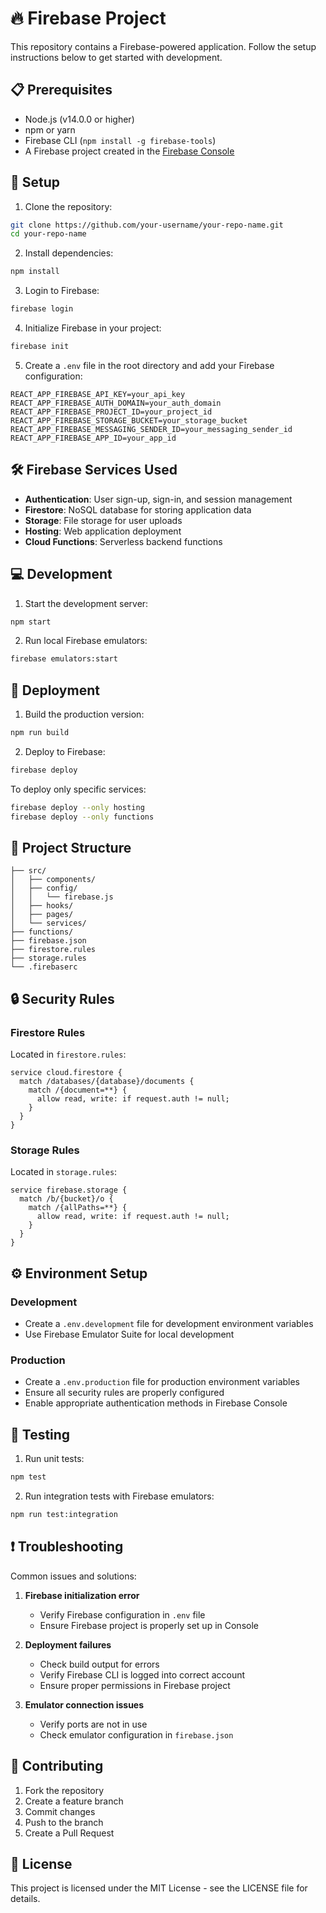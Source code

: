 # 🔥 Firebase Project

This repository contains a Firebase-powered application. Follow the setup instructions below to get started with development.

## 📋 Prerequisites

- Node.js (v14.0.0 or higher)
- npm or yarn
- Firebase CLI (`npm install -g firebase-tools`)
- A Firebase project created in the [Firebase Console](https://console.firebase.google.com)

## 🚀 Setup

1. Clone the repository:
```bash
git clone https://github.com/your-username/your-repo-name.git
cd your-repo-name
```

2. Install dependencies:
```bash
npm install
```

3. Login to Firebase:
```bash
firebase login
```

4. Initialize Firebase in your project:
```bash
firebase init
```

5. Create a `.env` file in the root directory and add your Firebase configuration:
```env
REACT_APP_FIREBASE_API_KEY=your_api_key
REACT_APP_FIREBASE_AUTH_DOMAIN=your_auth_domain
REACT_APP_FIREBASE_PROJECT_ID=your_project_id
REACT_APP_FIREBASE_STORAGE_BUCKET=your_storage_bucket
REACT_APP_FIREBASE_MESSAGING_SENDER_ID=your_messaging_sender_id
REACT_APP_FIREBASE_APP_ID=your_app_id
```

## 🛠️ Firebase Services Used

- **Authentication**: User sign-up, sign-in, and session management
- **Firestore**: NoSQL database for storing application data
- **Storage**: File storage for user uploads
- **Hosting**: Web application deployment
- **Cloud Functions**: Serverless backend functions

## 💻 Development

1. Start the development server:
```bash
npm start
```

2. Run local Firebase emulators:
```bash
firebase emulators:start
```

## 🚢 Deployment

1. Build the production version:
```bash
npm run build
```

2. Deploy to Firebase:
```bash
firebase deploy
```

To deploy only specific services:
```bash
firebase deploy --only hosting
firebase deploy --only functions
```

## 📁 Project Structure

```
├── src/
│   ├── components/
│   ├── config/
│   │   └── firebase.js
│   ├── hooks/
│   ├── pages/
│   └── services/
├── functions/
├── firebase.json
├── firestore.rules
├── storage.rules
└── .firebaserc
```

## 🔒 Security Rules

### Firestore Rules
Located in `firestore.rules`:
```
service cloud.firestore {
  match /databases/{database}/documents {
    match /{document=**} {
      allow read, write: if request.auth != null;
    }
  }
}
```

### Storage Rules
Located in `storage.rules`:
```
service firebase.storage {
  match /b/{bucket}/o {
    match /{allPaths=**} {
      allow read, write: if request.auth != null;
    }
  }
}
```

## ⚙️ Environment Setup

### Development
- Create a `.env.development` file for development environment variables
- Use Firebase Emulator Suite for local development

### Production
- Create a `.env.production` file for production environment variables
- Ensure all security rules are properly configured
- Enable appropriate authentication methods in Firebase Console

## 🧪 Testing

1. Run unit tests:
```bash
npm test
```

2. Run integration tests with Firebase emulators:
```bash
npm run test:integration
```

## ❗ Troubleshooting

Common issues and solutions:

1. **Firebase initialization error**
   - Verify Firebase configuration in `.env` file
   - Ensure Firebase project is properly set up in Console

2. **Deployment failures**
   - Check build output for errors
   - Verify Firebase CLI is logged into correct account
   - Ensure proper permissions in Firebase project

3. **Emulator connection issues**
   - Verify ports are not in use
   - Check emulator configuration in `firebase.json`

## 🤝 Contributing

1. Fork the repository
2. Create a feature branch
3. Commit changes
4. Push to the branch
5. Create a Pull Request

## 📝 License

This project is licensed under the MIT License - see the LICENSE file for details.
